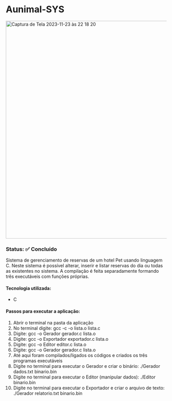 # Aunimal-SYS

 <img width="682" alt="Captura de Tela 2023-11-23 às 22 18 20" src="https://github.com/josielqrozjr/Aunimal-SYS/assets/131998280/75298a6c-29c2-449c-962c-1af6c7bdb097">

### Status: ✅ Concluído
Sistema de gerenciamento de reservas de um hotel Pet usando linguagem C. Neste sistema é possível alterar, inserir e listar reservas do dia ou todas as existentes no sistema. A compilação é feita separadamente formando três executáveis com funções próprias.

<h4>Tecnologia utilizada:</h4>
<ul>
 <li>C</li>
</ul>

<h4>Passos para executar a aplicação:</h4>
<ol>
  <li>Abrir o terminal na pasta da aplicação</li>
  <li>No terminal digite: gcc -c -o lista.o lista.c</li>
  <li>Digite: gcc -o Gerador gerador.c lista.o</li>
  <li>Digite: gcc -o Exportador exportador.c lista.o</li>
  <li>Digite: gcc -o Editor editor.c lista.o</li>
  <li>Digite: gcc -o Gerador gerador.c lista.o</li>
  <li>Até aqui foram compilados/ligados os códigos e criados os três programas executáveis</li>
  <li>Digite no terminal para executar o Gerador e criar o binário: ./Gerador dados.txt binario.bin</li>
  <li>Digite no terminal para executar o Editor (manipular dados): ./Editor binario.bin</li>
  <li>Digite no terminal para executar o Exportador e criar o arquivo de texto: ./Gerador relatorio.txt binario.bin</li>
</ol>
